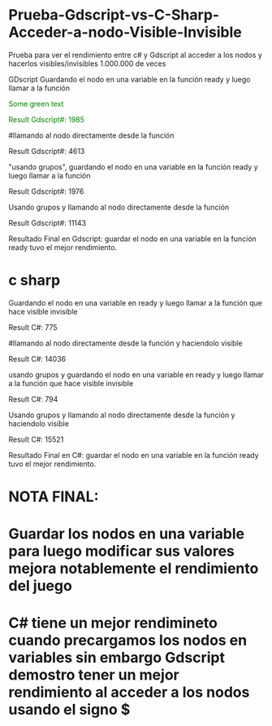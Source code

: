# Prueba-Gdscript-vs-C-Sharp-Acceder-a-nodo-Visible-Invisible
Prueba para ver el rendimiento entre c# y Gdscript al acceder a los nodos y hacerlos visibles/invisibles
1.000.000 de veces 


GDscript 
Guardando el nodo en una variable en la función ready y luego llamar a la función

<span style="color: green"> Some green text </span>

<span style="color: green"> Result Gdscript#: 1985 </span>



#llamando al nodo directamente desde la función

Result Gdscript#: 4613

"usando grupos", guardando el nodo en una variable en la función ready y luego llamar a la función

Result Gdscript#: 1976

Usando grupos y llamando al nodo directamente desde la función

Result Gdscript#: 11143

Resultado Final en Gdscript: guardar el nodo en una variable en la función ready tuvo el mejor rendimiento.


# c sharp
Guardando el nodo en una variable en ready y luego llamar a la función que hace visible invisible

Result C#: 775

#llamando al nodo directamente desde la función y haciendolo visible

Result C#: 14036

usando grupos y guardando el nodo en una variable en ready y luego llamar a la función que hace visible invisible

Result C#: 794

Usando grupos y llamando al nodo directamente desde la función y haciendolo visible

Result C#: 15521

Resultado Final en C#: guardar el nodo en una variable en la función ready tuvo el mejor rendimiento.


# NOTA FINAL:
# Guardar los nodos en una variable para luego modificar sus valores mejora notablemente el rendimiento del juego
# C# tiene un mejor rendimineto cuando precargamos los nodos en variables sin embargo Gdscript demostro tener un mejor rendimiento al acceder a los nodos usando el signo $








